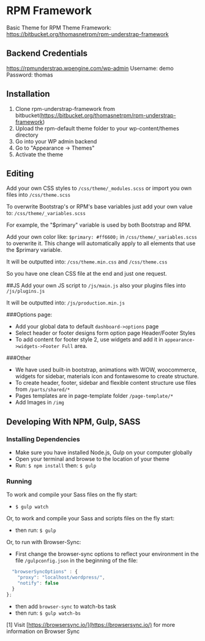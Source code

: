 # RPM Framework
Basic Theme for RPM Theme Framework: https://bitbucket.org/thomasnetrpm/rpm-understrap-framework

## Backend Credentials
https://rpmunderstrap.wpengine.com/wp-admin
Username: demo
Password: thomas

## Installation
1. Clone rpm-understrap-framework from bitbucket(https://bitbucket.org/thomasnetrpm/rpm-understrap-framework)
2. Upload the rpm-default theme folder to your wp-content/themes directory
3. Go into your WP admin backend 
4. Go to "Appearance -> Themes"
5. Activate the theme

## Editing
Add your own CSS styles to `/css/theme/_modules.scss`
or import you own files into `/css/theme.scss`

To overwrite Bootstrap's or RPM's base variables just add your own value to:
`/css/theme/_variables.scss`

For example, the "$primary" variable is used by both Bootstrap and RPM.

Add your own color like: `$primary: #ff6600;` in `/css/theme/_variables.scss` to overwrite it. This change will automatically apply to all elements that use the $primary variable.

It will be outputted into:
`/css/theme.min.css` and `/css/theme.css`

So you have one clean CSS file at the end and just one request.

##JS
Add your own JS script to `/js/main.js`
also your plugins files into `/js/plugins.js`

It will be outputted into:
`/js/production.min.js`

###Options page:
- Add your global data to default `dashboard->options` page
- Select header or footer designs form option page Header/Footer Styles
- To add content for footer style 2, use widgets and add it in `appearance->widgets->Footer Full` area.

###Other
- We have used built-in bootstrap, animations with WOW, woocommerce, widgets for sidebar, materials icon and fontawesome to create structure.
- To create header, footer, sidebar and flexible content structure use files from `/parts/shared/*`
- Pages templates are in page-template folder `/page-template/*`
- Add Images in `/img`


## Developing With NPM, Gulp, SASS

### Installing Dependencies
- Make sure you have installed Node.js, Gulp on your computer globally
- Open your terminal and browse to the location of your theme
- Run: `$ npm install` then: `$ gulp`

### Running
To work and compile your Sass files on the fly start:

- `$ gulp watch`

Or, to work and compile your Sass and scripts files on the fly start:

- then run: `$ gulp`

Or, to run with Browser-Sync:

- First change the browser-sync options to reflect your environment in the file `/gulpconfig.json` in the beginning of the file:
```javascript
  "browserSyncOptions" : {
    "proxy": "localhost/wordpress/",
    "notify": false
  }
};
```
- then add `browser-sync` to watch-bs task
- then run: `$ gulp watch-bs`

[1] Visit [https://browsersync.io/](https://browsersync.io/) for more information on Browser Sync
